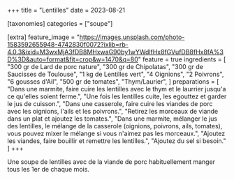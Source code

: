 +++
title = "Lentilles"
date = 2023-08-21

[taxonomies]
categories = ["soupe"]

[extra]
feature_image = "https://images.unsplash.com/photo-1583592655948-4742830f0072?ixlib=rb-4.0.3&ixid=M3wxMjA3fDB8MHxwaG90by1wYWdlfHx8fGVufDB8fHx8fA%3D%3D&auto=format&fit=crop&w=1470&q=80"
feature = true
ingredients = [
  "300 gr de Lard de porc nature",
  "300 gr de Chipolatas",
  "300 gr de Saucisses de Toulouse",
  "1 kg de Lentilles vert",
  "4 Oignions",
  "2 Poivrons",
  "6 gousses d'Ail",
  "500 gr de tomates",
  "Thym/Laurier",
]
preparations = [
  "Dans une marmite, faire cuire les lentilles avec le thym et le laurrier jusqu'a ce qu'elles soient ferme.",
  "Une fois les lentilles cuite, les egouttez et garder le jus de cuisson.",
  "Dans une casserole, faire cuire les viandes de porc avec les oignions, l'ails et les poivrons.",
  "Retirez les morceaux de viande dans un plat et ajoutez les tomates.",
  "Dans une marmite, mélanger le jus des lentilles, le mélange de la casserole (oignions, poivrons, ails, tomates), vous pouvez mixer le mélange si vous n'aimez pas les morceaux.",
  "Ajoutez les viandes, faire bouillir et remettre les lentilles.",
  "Ajoutez du sel si besoin."
]
+++

Une soupe de lentilles avec de la viande de porc habituellement manger tous les 1er de chaque mois.
